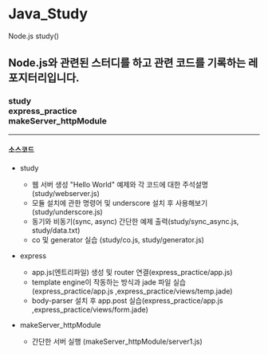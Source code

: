 # Java_Study

Node.js study()
<br>

## Node.js와 관련된 스터디를 하고 관련 코드를 기록하는 레포지터리입니다.

### study<br>express_practice<br>makeServer_httpModule

---

#### 소스코드

- study

  - 웹 서버 생성 "Hello World" 예제와 각 코드에 대한 주석설명(study/webserver.js)
  - 모듈 설치에 관한 명령어 및 underscore 설치 후 사용해보기(study/underscore.js)
  - 동기와 비동기(sync, async) 간단한 예제 출력(study/sync_async.js, study/data.txt)
  - co 및 generator 실습 (study/co.js, study/generator.js)

- express

  - app.js(엔트리파일) 생성 및 router 연결(express_practice/app.js)
  - template engine이 작동하는 방식과 jade 파일 실습(express_practice/app.js ,express_practice/views/temp.jade)
  - body-parser 설치 후 app.post 실습(express_practice/app.js ,express_practice/views/form.jade)

- makeServer_httpModule
  - 간단한 서버 실행 (makeServer_httpModule/server1.js)
